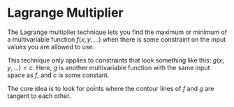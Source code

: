 # Lagrange Multiplier

The Lagrange multiplier technique lets you find the maximum or minimum of a multivariable function $f(x,y,…)$ when there is some constraint on the input values you are allowed to use.

This technique only applies to constraints that look something like this: $g(x,y,…)=c$. Here, $g$ is another multivariable function with the same input space as $f$, and $c$ is some constant.

The core idea is to look for points where the contour lines of $f$ and $g$ are tangent to each other.
